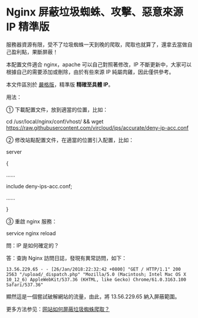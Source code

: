 # Nginx 屏蔽垃圾蜘蛛、攻擊、惡意來源 IP 精準版

服務器資源有限，受不了垃圾蜘蛛一天到晚的爬取，爬取也就算了，還拿去當做自己盈利點，果斷屏蔽！

本配置文件適合 nginx，apache 可以自己對照著修改，IP 不斷更新中，大家可以根據自己的需要添加或刪除，由於有些來源 IP 純屬肉雞，因此僅供參考。

本文件區別於 [嚴格版](https://github.com/vircloud/ips/tree/master)，精準版 **精確至具體 IP**。

用法：

① 下載配置文件，放到適當的位置，比如：

cd /usr/local/nginx/conf/vhost/ && wget https://raw.githubusercontent.com/vircloud/ips/accurate/deny-ip-acc.conf

② 修改站點配置文件，在適當的位置引入配置，比如：

server

{

......

include deny-ips-acc.conf;

......

}

③ 重啟 nginx 服務：

service nginx reload


問：IP 是如何確定的？

答：查詢 Nginx 訪問日誌，發現有異常訪問，如下：

```
13.56.229.65 - - [26/Jan/2018:22:32:42 +0800] "GET / HTTP/1.1" 200 2563 "/upload/_dispatch.php" "Mozilla/5.0 (Macintosh; Intel Mac OS X 10_12_6) AppleWebKit/537.36 (KHTML, like Gecko) Chrome/61.0.3163.100 Safari/537.36"
```

顯然這是一個嘗試破解網站的流量，由此，將 13.56.229.65 納入屏蔽範圍。

更多方法参见：[网站如何屏蔽垃圾蜘蛛爬取？](https://vircloud.net/operations/site-deny-bot.html)


